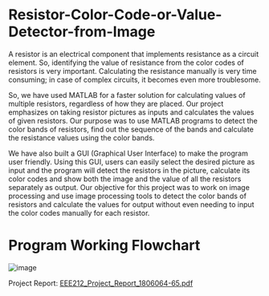 # Resistor-Color-Code-or-Value-Detector-from-Image

A resistor is an electrical component that implements resistance as a circuit element. So, identifying the value of resistance from the color codes of resistors is very important. Calculating the resistance manually is very time consuming; in case of complex circuits, it becomes even more troublesome.

So, we have used MATLAB for a faster solution for calculating values of multiple resistors, regardless of how they are placed. Our project emphasizes on taking resistor pictures as inputs and calculates the values of given resistors. Our purpose was to use MATLAB programs to detect the color bands of resistors, find out the sequence of the bands and calculate the resistance values using the color bands. 

We have also built a GUI (Graphical User Interface) to make the program user friendly. Using this GUI, users can easily select the desired picture as input and the program will detect the resistors in the picture, calculate its color codes and show both the image and the value of all the resistors separately as output. Our objective for this project was to work on image processing and use image processing tools to detect the color bands of resistors and calculate the values for output without even needing to input the color codes manually for each resistor. 

# Program Working Flowchart
![image](https://github.com/Yeaz065/Resistor-Color-Code-or-Value-Detector-from-Image/assets/68266229/08b7063c-147f-4274-860d-531f2e561471)


Project Report: [EEE212_Project_Report_1806064-65.pdf](https://github.com/user-attachments/files/15525508/EEE212_Project_Report_1806064-65.pdf)
